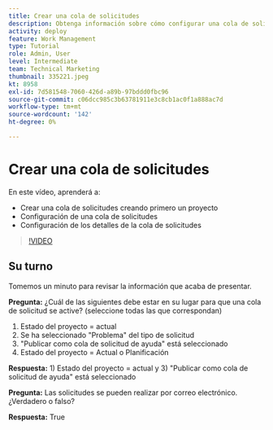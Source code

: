 ```yaml
---
title: Crear una cola de solicitudes
description: Obtenga información sobre cómo configurar una cola de solicitudes y establecer detalles de la cola en [!DNL  Workfront]. Siga estos pasos para ayudar a su organización a administrar la admisión de trabajo.
activity: deploy
feature: Work Management
type: Tutorial
role: Admin, User
level: Intermediate
team: Technical Marketing
thumbnail: 335221.jpeg
kt: 8958
exl-id: 7d581548-7060-426d-a89b-97bddd0fbc96
source-git-commit: c06dcc985c3b63781911e3c8cb1ac0f1a888ac7d
workflow-type: tm+mt
source-wordcount: '142'
ht-degree: 0%

---
```


# Crear una cola de solicitudes

En este vídeo, aprenderá a:

* Crear una cola de solicitudes creando primero un proyecto
* Configuración de una cola de solicitudes
* Configuración de los detalles de la cola de solicitudes

>[!VIDEO](https://video.tv.adobe.com/v/335221/?quality=12)

## Su turno

Tomemos un minuto para revisar la información que acaba de presentar.

**Pregunta:** ¿Cuál de las siguientes debe estar en su lugar para que una cola de solicitud se active? (seleccione todas las que correspondan)

1. Estado del proyecto = actual
1. Se ha seleccionado &quot;Problema&quot; del tipo de solicitud
1. &quot;Publicar como cola de solicitud de ayuda&quot; está seleccionado
1. Estado del proyecto = Actual o Planificación

**Respuesta:** 1) Estado del proyecto = actual y 3) &quot;Publicar como cola de solicitud de ayuda&quot; está seleccionado

**Pregunta:** Las solicitudes se pueden realizar por correo electrónico. ¿Verdadero o falso?

**Respuesta:** True

